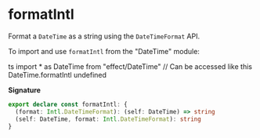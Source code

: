 # formatIntl

Format a `DateTime` as a string using the `DateTimeFormat` API.

To import and use `formatIntl` from the "DateTime" module:

ts
import \* as DateTime from "effect/DateTime"
// Can be accessed like this
DateTime.formatIntl
undefined

**Signature**

```ts
export declare const formatIntl: {
  (format: Intl.DateTimeFormat): (self: DateTime) => string
  (self: DateTime, format: Intl.DateTimeFormat): string
}
```
